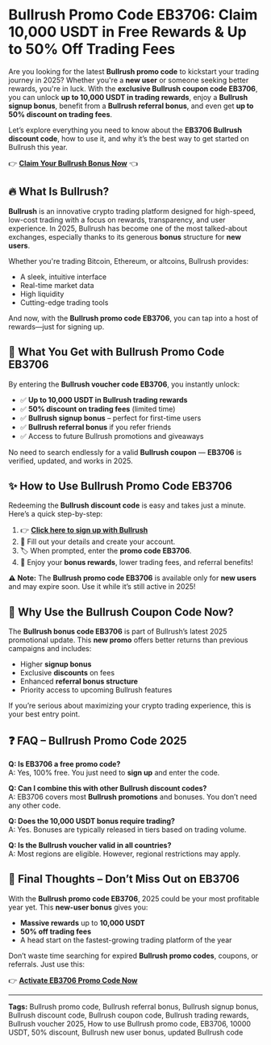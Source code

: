 

<h1>Bullrush Promo Code EB3706: Claim 10,000 USDT in Free Rewards & Up to 50% Off Trading Fees</h1>

<p>Are you looking for the latest <strong>Bullrush promo code</strong> to kickstart your trading journey in 2025? Whether you're a <strong>new user</strong> or someone seeking better rewards, you're in luck. With the <strong>exclusive Bullrush coupon code EB3706</strong>, you can unlock <strong>up to 10,000 USDT in trading rewards</strong>, enjoy a <strong>Bullrush signup bonus</strong>, benefit from a <strong>Bullrush referral bonus</strong>, and even get <strong>up to 50% discount on trading fees</strong>.</p>

<p>Let’s explore everything you need to know about the <strong>EB3706 Bullrush discount code</strong>, how to use it, and why it’s the best way to get started on Bullrush this year.</p>
<p>👉 <a href="https://bullrush.tech/affiliate/tuan9937" target="_blank"><strong>Claim Your Bullrush Bonus Now</strong></a> 👈</p>

<img src="https://images.mirror-media.xyz/publication-images/ASnJbVIP270BNgt1pANEG.png?height=960&amp;width=1920" decoding="async" data-nimg="fill" class="css-xah9so" style="position: absolute; inset: 0px; box-sizing: border-box; padding: 0px; border: none; margin: auto; display: block; width: 0px; height: 0px; min-width: 100%; max-width: 100%; min-height: 100%; max-height: 100%;">
<h2>🔥 What Is Bullrush?</h2>

<p><strong>Bullrush</strong> is an innovative crypto trading platform designed for high-speed, low-cost trading with a focus on rewards, transparency, and user experience. In 2025, Bullrush has become one of the most talked-about exchanges, especially thanks to its generous <strong>bonus</strong> structure for <strong>new users</strong>.</p>

<p>Whether you're trading Bitcoin, Ethereum, or altcoins, Bullrush provides:</p>
<ul>
<li>A sleek, intuitive interface</li>
<li>Real-time market data</li>
<li>High liquidity</li>
<li>Cutting-edge trading tools</li>
</ul>

<p>And now, with the <strong>Bullrush promo code EB3706</strong>, you can tap into a host of rewards—just for signing up.</p>

<h2>🎁 What You Get with Bullrush Promo Code EB3706</h2>

<p>By entering the <strong>Bullrush voucher code EB3706</strong>, you instantly unlock:</p>
<ul>
<li>✅ <strong>Up to 10,000 USDT in Bullrush trading rewards</strong></li>
<li>✅ <strong>50% discount on trading fees</strong> (limited time)</li>
<li>✅ <strong>Bullrush signup bonus</strong> – perfect for first-time users</li>
<li>✅ <strong>Bullrush referral bonus</strong> if you refer friends</li>
<li>✅ Access to future Bullrush promotions and giveaways</li>
</ul>

<p>No need to search endlessly for a valid <strong>Bullrush coupon</strong> — <strong>EB3706</strong> is verified, updated, and works in 2025.</p>

<h2>✨ How to Use Bullrush Promo Code EB3706</h2>

<p>Redeeming the <strong>Bullrush discount code</strong> is easy and takes just a minute. Here’s a quick step-by-step:</p>

<ol>
<li>👉 <a href="https://bullrush.tech/affiliate/tuan9937" target="_blank"><strong>Click here to sign up with Bullrush</strong></a></li>
<li>📩 Fill out your details and create your account.</li>
<li>🏷 When prompted, enter the <strong>promo code EB3706</strong>.</li>
<li>🎉 Enjoy your <strong>bonus rewards</strong>, lower trading fees, and referral benefits!</li>
</ol>

<p><strong>⚠️ Note:</strong> The <strong>Bullrush promo code EB3706</strong> is available only for <strong>new users</strong> and may expire soon. Use it while it’s still active in 2025!</p>

<h2>💬 Why Use the Bullrush Coupon Code Now?</h2>

<p>The <strong>Bullrush bonus code EB3706</strong> is part of Bullrush’s latest 2025 promotional update. This <strong>new promo</strong> offers better returns than previous campaigns and includes:</p>
<ul>
<li>Higher <strong>signup bonus</strong></li>
<li>Exclusive <strong>discounts</strong> on fees</li>
<li>Enhanced <strong>referral bonus structure</strong></li>
<li>Priority access to upcoming Bullrush features</li>
</ul>

<p>If you’re serious about maximizing your crypto trading experience, this is your best entry point.</p>

<h2>❓ FAQ – Bullrush Promo Code 2025</h2>

<p><strong>Q: Is EB3706 a free promo code?</strong><br>A: Yes, 100% free. You just need to <strong>sign up</strong> and enter the code.</p>

<p><strong>Q: Can I combine this with other Bullrush discount codes?</strong><br>A: EB3706 covers most <strong>Bullrush promotions</strong> and bonuses. You don’t need any other code.</p>

<p><strong>Q: Does the 10,000 USDT bonus require trading?</strong><br>A: Yes. Bonuses are typically released in tiers based on trading volume.</p>

<p><strong>Q: Is the Bullrush voucher valid in all countries?</strong><br>A: Most regions are eligible. However, regional restrictions may apply.</p>

<h2>🚀 Final Thoughts – Don’t Miss Out on EB3706</h2>

<p>With the <strong>Bullrush promo code EB3706</strong>, 2025 could be your most profitable year yet. This <strong>new-user bonus</strong> gives you:</p>
<ul>
<li><strong>Massive rewards</strong> up to <strong>10,000 USDT</strong></li>
<li><strong>50% off trading fees</strong></li>
<li>A head start on the fastest-growing trading platform of the year</li>
</ul>

<p>Don’t waste time searching for expired <strong>Bullrush promo codes</strong>, coupons, or referrals. Just use this:</p>

<p>👉 <a href="https://bullrush.tech/affiliate/tuan9937" target="_blank"><strong>Activate EB3706 Promo Code Now</strong></a></p>

<hr>

<p><strong>Tags:</strong> Bullrush promo code, Bullrush referral bonus, Bullrush signup bonus, Bullrush discount code, Bullrush coupon code, Bullrush trading rewards, Bullrush voucher 2025, How to use Bullrush promo code, EB3706, 10000 USDT, 50% discount, Bullrush new user bonus, updated Bullrush code</p>

</body>
</html>
